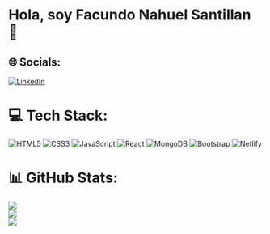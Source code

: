 # Hola, soy Facundo Nahuel Santillan 👋

## 🌐 Socials:
[![LinkedIn](https://img.shields.io/badge/LinkedIn-%230077B5.svg?logo=linkedin&logoColor=white)](https://linkedin.com/in/https://www.linkedin.com/in/fnsantillan) 

# 💻 Tech Stack:
![HTML5](https://img.shields.io/badge/html5-%23E34F26.svg?style=for-the-badge&logo=html5&logoColor=white) ![CSS3](https://img.shields.io/badge/css3-%231572B6.svg?style=for-the-badge&logo=css3&logoColor=white) ![JavaScript](https://img.shields.io/badge/javascript-%23323330.svg?style=for-the-badge&logo=javascript&logoColor=%23F7DF1E)  ![React](https://img.shields.io/badge/react-%2320232a.svg?style=for-the-badge&logo=react&logoColor=%2361DAFB) ![MongoDB](https://img.shields.io/badge/MongoDB-%234ea94b.svg?style=for-the-badge&logo=mongodb&logoColor=white)  ![Bootstrap](https://img.shields.io/badge/bootstrap-%238511FA.svg?style=for-the-badge&logo=bootstrap&logoColor=white) ![Netlify](https://img.shields.io/badge/netlify-%23000000.svg?style=for-the-badge&logo=netlify&logoColor=#00C7B7)
# 📊 GitHub Stats:
![](https://github-readme-stats.vercel.app/api?username=Facundo741&theme=dark&hide_border=true&include_all_commits=true&count_private=true)<br/>
![](https://github-readme-streak-stats.herokuapp.com/?user=Facundo741&theme=dark&hide_border=true)<br/>
![](https://github-readme-stats.vercel.app/api/top-langs/?username=Facundo741&theme=dark&hide_border=true&include_all_commits=true&count_private=true&layout=compact)


